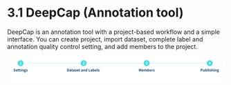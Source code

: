 # 3.1 DeepCap \(Annotation tool\)

DeepCap is an annotation tool with a project-based workflow and a simple interface. You can create project, import dataset, complete label and annotation quality control setting, and add members to the project.

![](../../.gitbook/assets/3-1-000000.png)

